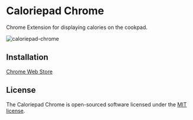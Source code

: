 # Caloriepad Chrome
Chrome Extension for displaying calories on the cookpad.

![caloriepad-chrome](https://shimomo.sakura.ne.jp/images/caloriepad-chrome.png "caloriepad-chrome")

## Installation
[Chrome Web Store](https://chrome.google.com/webstore/detail/caloriepad/ajlecdbdhhopiadkcdfkkedmeeanepec?hl=ja)

## License
The Caloriepad Chrome is open-sourced software licensed under the [MIT license](LICENSE).
